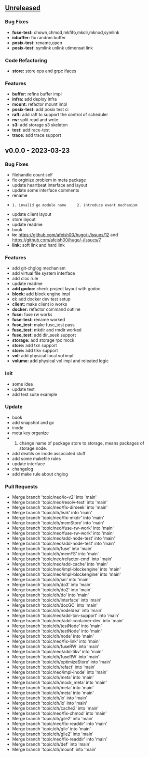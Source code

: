 <a name="unreleased"></a>
## [Unreleased]

### Bug Fixes
- **fuse-test:** chown,chmod,mkfifo,mkdir,mknod,symlink
- **iobuffer:** fix random buffer
- **posix-test:** rename,open
- **posix-test:** symlink unlink utimensat link

### Code Refactoring
- **store:** store ops and grpc ifaces

### Features
- **buffer:** refine buffer impl
- **infra:** add deploy infra
- **mount:** refactor mount impl
- **posix-test:** add posix test ci
- **raft:** add raft to support the control of scheduler
- **rw:** split read and write
- **s3:** add storage s3 skeleton
- **test:** add race-test
- **trace:** add trace support


<a name="v0.0.0"></a>
## v0.0.0 - 2023-03-23
### Bug Fixes
- filehandle count self
- fix orginize problem in meta package
- update heartbeat interface and layout
- update some interface comments
- rename
-     1. invalid go module name     2. introduce event mechanism
- update client layout
- store layout
- update readme
- book
- **io:** https://github.com/afeish00/hugo/-/issues/12 and https://github.com/afeish00/hugo/-/issues/7
- **link:** soft link and hard link

### Features
- add git-chglog mechanism
- add virtual file system interface
- add cloc rule
- update readme
- **add godoc:** check project layout with godoc
- **block:** add block engine impl
- **ci:** add docker dev test setup
- **client:** make client io works
- **docker:** refactor command outline
- **fuse:** fuse rw works
- **fuse-test:** rename worked
- **fuse_test:** make fuse_test pass
- **fuse_test:** mkdir and rmdir worked
- **fuse_test:** add dir_seek support
- **storage:** add storage rpc mock
- **store:** add txn support
- **store:** add tikv support
- **vol:** add physical local vol impl
- **volume:** add physical vol impl and releated logic

### Init
- some idea
- update test
- add test suite example

### Update
- book
- add snapshot and gc
- inode
- meta key organize
- 1. change name of package store to storage, means packages of storage node.
- add deatils on inode associated stuff
- add some makefile rules
- update interface
- changelog
- add make rule about chglog

### Pull Requests
- Merge branch 'topic/neo/io-v2' into 'main'
- Merge branch 'topic/neo/resolv-test' into 'main'
- Merge branch 'topic/neo/fix-dirseek' into 'main'
- Merge branch 'topic/dh/leak' into 'main'
- Merge branch 'topic/neo/fix-mkdir' into 'main'
- Merge branch 'topic/dh/memStore' into 'main'
- Merge branch 'topic/neo/fuse-rw-work' into 'main'
- Merge branch 'topic/neo/fuse-rw-work' into 'main'
- Merge branch 'topic/neo/add-node-test' into 'main'
- Merge branch 'topic/neo/add-node-test' into 'main'
- Merge branch 'topic/dh/fuse' into 'main'
- Merge branch 'topic/dh/memFS' into 'main'
- Merge branch 'topic/neo/refactor-cmd' into 'main'
- Merge branch 'topic/neo/add-cache' into 'main'
- Merge branch 'topic/neo/impl-blockengine' into 'main'
- Merge branch 'topic/neo/impl-blockengine' into 'main'
- Merge branch 'topic/dh/sm' into 'main'
- Merge branch 'topic/dh/do3' into 'main'
- Merge branch 'topic/dh/do2' into 'main'
- Merge branch 'topic/dh/do' into 'main'
- Merge branch 'topic/dh/interface' into 'main'
- Merge branch 'topic/dh/docGC' into 'main'
- Merge branch 'topic/dh/nodeIdea' into 'main'
- Merge branch 'topic/neo/add-txn-support' into 'main'
- Merge branch 'topic/neo/add-container-dev' into 'main'
- Merge branch 'topic/dh/testNode' into 'main'
- Merge branch 'topic/dh/testNode' into 'main'
- Merge branch 'topic/dh/node' into 'main'
- Merge branch 'topic/neo/fix-link' into 'main'
- Merge branch 'topic/dh/fuseRW' into 'main'
- Merge branch 'topic/neo/add-tikv' into 'main'
- Merge branch 'topic/dh/fuseRW' into 'main'
- Merge branch 'topic/dh/optimizeStore' into 'main'
- Merge branch 'topic/dh/refact' into 'main'
- Merge branch 'topic/neo/impl-inode' into 'main'
- Merge branch 'topic/dh/meta' into 'main'
- Merge branch 'topic/dh/mock_meta' into 'main'
- Merge branch 'topic/dh/meta' into 'main'
- Merge branch 'topic/dh/meta' into 'main'
- Merge branch 'topic/dh/io' into 'main'
- Merge branch 'topic/dh/io' into 'main'
- Merge branch 'topic/dh/cache2' into 'main'
- Merge branch 'topic/neo/fix-chmod' into 'main'
- Merge branch 'topic/dh/gile2' into 'main'
- Merge branch 'topic/neo/fix-readdir' into 'main'
- Merge branch 'topic/dh/gile' into 'main'
- Merge branch 'topic/dh/gile2' into 'main'
- Merge branch 'topic/neo/fix-readdir' into 'main'
- Merge branch 'topic/dh/def' into 'main'
- Merge branch 'topic/dh/mount' into 'main'


[Unreleased]: https://github.com:2222/ellis.chen/hugo/compare/v0.0.0...HEAD
